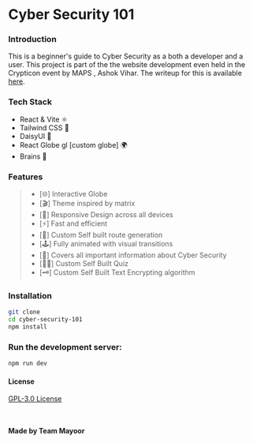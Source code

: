 # Cyber Security 101

### Introduction

This is a beginner's guide to Cyber Security as a both a developer and a user. This project is part of the the website development even held in the Crypticon event by MAPS , Ashok Vihar. The writeup for this is available [here](writeup.md).

### Tech Stack

- React & Vite ⚛️
- Tailwind CSS 🎨
- DaisyUI 🌼
- React Globe gl [custom globe] 🌍
- Brains 🧠

### Features

> - [🌐] Interactive Globe
> - [🎬] Theme inspired by matrix
> - [📲] Responsive Design across all devices
> - [⚡] Fast and efficient
> - [📂] Custom Self built route generation
> - [🕹️] Fully animated with visual transitions
> - [🔐] Covers all important information about Cyber Security
> - [🙋‍♂️] Custom Self Built Quiz
> - [🗝️] Custom Self Built Text Encrypting algorithm

### Installation

```bash
git clone
cd cyber-security-101
npm install
```

### Run the development server:

```bash
npm run dev
```

#### License

[GPL-3.0 License](LICENSE)

<br></br>
<b>Made by Team Mayoor </b>
